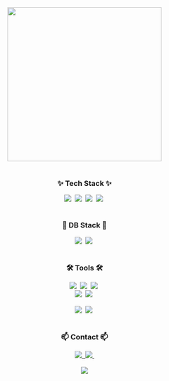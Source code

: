 <!--타이틀 부분-->
<div align="center">
  <img src="https://capsule-render.vercel.app/api?type=rounded&height=300&color=gradient&text=welcome&reversal=true&desc=minseop's%20github%20profile&descAlign=60&textBg=false" width="350" heigth="50"/>
</div>

<br>
<!--내용 부분-->
<h3 align="center">✨ Tech Stack ✨</h3>
<div align="center">
  <img src="https://img.shields.io/badge/springboot-6DB33F.svg?style=for-the-badge&logo=spring&logoColor=white" />&nbsp
  <img src="https://img.shields.io/badge/java-007396.svg?style=for-the-badge&logo=java&logoColor=white" />&nbsp
  <img src="https://img.shields.io/badge/AWS-232F3E.svg?style=for-the-badge&logo=amazon-aws&logoColor=white" />&nbsp
  <img src="https://img.shields.io/badge/Docker-2496ED.svg?style=for-the-badge&logo=docker&logoColor=white" />&nbsp
<!--   <img src="https://img.shields.io/badge/node.js-339933.svg?style=for-the-badge&logo=nodedotjs&logoColor=white" />&nbsp -->
<!--   <img src="https://img.shields.io/badge/express.js-000000.svg?style=for-the-badge&logo=express&logoColor=white" />&nbsp -->
</div>

<div align="center">
<!--   <img src="https://img.shields.io/badge/java-007396.svg?style=for-the-badge&logo=java&logoColor=white" />&nbsp
  <img src="https://img.shields.io/badge/javascript-F7DF1E.svg?style=for-the-badge&logo=javascript&logoColor=black" />&nbsp
  <img src="https://img.shields.io/badge/typescript-007ACC.svg?style=for-the-badge&logo=typescript&logoColor=white" />&nbsp -->
</div>

<div align="center">
<!--   <img src="https://img.shields.io/badge/AWS-232F3E.svg?style=for-the-badge&logo=amazon-aws&logoColor=white" />&nbsp -->
<!--   <img src="https://img.shields.io/badge/Docker-2496ED.svg?style=for-the-badge&logo=docker&logoColor=white" />&nbsp -->
</div>

<br>
<h3 align="center">💾 DB Stack 💾</h3>
<div align="center">
  <img src="https://img.shields.io/badge/MongoDB-47A248.svg?style=for-the-badge&logo=mongodb&logoColor=white" />&nbsp
  <img src="https://img.shields.io/badge/MySQL-4479A1.svg?style=for-the-badge&logo=mysql&logoColor=white" />&nbsp
<!--   <img src="https://img.shields.io/badge/Redis-DC382D.svg?style=for-the-badge&logo=redis&logoColor=white" />&nbsp -->
</div>
<!--   
<br>
<h3 align="center">📚 Studying 📚</h3>
<div align="center">
  <img src="https://img.shields.io/badge/Kubernetes-326CE5.svg?style=for-the-badge&logo=kubernetes&logoColor=white" />&nbsp
  <img src="https://img.shields.io/badge/Apache%20Kafka-231F20.svg?style=for-the-badge&logo=apache-kafka&logoColor=white" />&nbsp
  <img src="https://img.shields.io/badge/PostgreSQL-4169E1.svg?style=for-the-badge&logo=postgresql&logoColor=white" />&nbsp
</div>
<div align="center">
  <img src="https://img.shields.io/badge/Nest.js-E0234E.svg?style=for-the-badge&logo=nestjs&logoColor=white" />&nbsp
  <img src="https://img.shields.io/badge/Flutter-02569B.svg?style=for-the-badge&logo=flutter&logoColor=white" />&nbsp
  <img src="https://img.shields.io/badge/Dart-0175C2.svg?style=for-the-badge&logo=dart&logoColor=white" />&nbsp
</div>
 -->
<br>
<h3 align="center">🛠 Tools 🛠</h3>
<div align="center">
  <img src="https://img.shields.io/badge/git-F05033.svg?style=for-the-badge&logo=git&logoColor=white" />&nbsp
  <img src="https://img.shields.io/badge/github-181717.svg?style=for-the-badge&logo=github&logoColor=white" />&nbsp
  <img src="https://img.shields.io/badge/Notion-F3F3F3.svg?style=for-the-badge&logo=notion&logoColor=black" />&nbsp
</div>

<div align="center">
  <img src="https://img.shields.io/badge/Swagger-85EA2D.svg?style=for-the-badge&logo=swagger&logoColor=black" />&nbsp
  <img src="https://img.shields.io/badge/Postman-FF6C37.svg?style=for-the-badge&logo=postman&logoColor=white" />&nbsp
</div>

<br>
<div align="center">
  <img src="https://img.shields.io/badge/VSCode-2C2C32.svg?style=for-the-badge&logo=visual-studio-code&logoColor=22ABF3" />&nbsp
  <img src="https://img.shields.io/badge/IntelliJ%20IDEA-000000.svg?style=for-the-badge&logo=intellij-idea&logoColor=white" />&nbsp
</div>

<br>
<h3 align="center">📫 Contact 📫</h3>
<div align="center">
  <a href="https://nakhwa.tistory.com">
    <img src="https://img.shields.io/badge/Tistory-000000?style=for-the-badge&logo=tistory&logoColor=white" />&nbsp
  </a>
  <a href="mailto:lms990108@gmail.com">
    <img src="https://img.shields.io/badge/lms990108@gmail.com-D14836?style=for-the-badge&logo=gmail&logoColor=white"/>&nbsp
  </a>
</div>

<br>
<div align="center">
  <a href="https://github.com/lms990108">
    <img align="center" src="https://github-readme-stats.vercel.app/api/top-langs/?username=lms990108&layout=compact&show_icons=true&show_owner=true&hide_title=false&theme=radical&hide=html,css,python,jupyter%20notebook,kotlin,javascript" />
  </a>
<!--   <a href="https://github.com/lms990108">
    <img align="center" src="https://github-readme-stats.vercel.app/api?username=lms990108&hide=issues,contribs&hide_title=false&show_icons=true&include_all_commits=true&theme=radical" />
  </a> -->
<!--   <a href="https://solved.ac/lms990108/">
    <img align="center" src="http://mazassumnida.wtf/api/v2/generate_badge?boj=lms990108" alt="Baekjoon Profile"/>
  </a> -->
</div>
